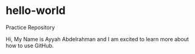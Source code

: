 # hello-world
Practice Repository

Hi, My Name is Ayyah Abdelrahman and I am excited to learn more about how to use GitHub.
